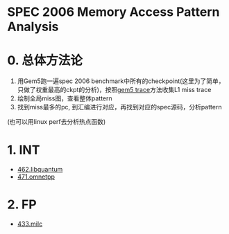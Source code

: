 # SPEC 2006 Memory Access Pattern Analysis

# 0. 总体方法论
1. 用Gem5跑一遍spec 2006 benchmark中所有的checkpoint(这里为了简单，只做了权重最高的ckpt的分析)，按照[gem5 trace](https://github.com/miaochenlu/Gem5_tutorials/blob/main/mem_trace.md)方法收集L1 miss trace
2. 绘制全局miss图，查看整体pattern
3. 找到miss最多的pc, 到汇编进行对应，再找到对应的spec源码，分析pattern

(也可以用linux perf去分析热点函数)

# 1. INT

* [462.libquantum](https://swevaw4b4lv.feishu.cn/docx/A8SodO5wzofOZyxBvdscdAEBnnh?from=from_copylink)
* [471.omnetpp](https://swevaw4b4lv.feishu.cn/docx/GfqKdfcivo0eElxQ2Dzc1HESn5c?from=from_copylink)

# 2. FP

* [433.milc](https://swevaw4b4lv.feishu.cn/docx/PstFdClK6oxlrCxv6R2ckhCDnsh?from=from_copylink)
